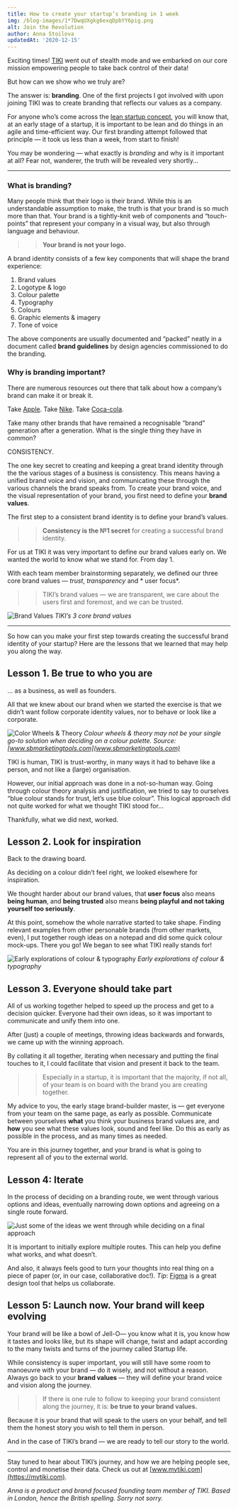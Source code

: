 ```yaml
---
title: How to create your startup’s branding in 1 week 
img: /blog-images/1*7DwqUXgkg6exqDpbYY6pig.png 
alt: Join the Revolution 
author: Anna Stoilova 
updatedAt: '2020-12-15'
---
```

Exciting times! [TIKI](https://mytiki.com/) went out of stealth mode and we embarked on our core mission empowering
people to take back control of their data!

But how can we show who we truly are?

The answer is: **branding**. One of the first projects I got involved with upon joining TIKI was to create branding that
reflects our values as a company.

For anyone who’s come across the [lean startup concept](http://theleanstartup.com/#principles), you will know that, at
an early stage of a startup, it is important to be lean and do things in an agile and time-efficient way. Our first
branding attempt followed that principle — it took us less than a week, from start to finish!

You may be wondering — what exactly is *branding* and why is it important at all? Fear not, wanderer, the truth will be
revealed very shortly…

---

### What is branding?

Many people think that their logo is their brand. While this is an understandable assumption to make, the truth is that
your brand is so much more than that. Your brand is a tightly-knit web of components and “touch-points” that represent
your company in a visual way, but also through language and behaviour.

> > **Your brand is not your logo.**

A brand identity consists of a few key components that will shape the brand experience:

1. Brand values
2. Logotype & logo
3. Colour palette
4. Typography
5. Colours
6. Graphic elements & imagery
7. Tone of voice

The above components are usually documented and “packed” neatly in a document called **brand guidelines** by design
agencies commissioned to do the branding.

### Why is branding important?

There are numerous resources out there that talk about how a company’s brand can make it or break it.

Take [Apple](https://www.wired.com/2002/12/apple-its-all-about-the-brand/).
Take [Nike](https://www.rivaliq.com/blog/nike-branding-strategy/).
Take [Coca-cola](https://www.businessinsider.com/strategies-coca-cola-used-to-become-an-iconic-brand-2016-2?r=US&IR=T).

Take many other brands that have remained a recognisable “brand” generation after a generation. What is the single thing
they have in common?

CONSISTENCY.

The one key secret to creating and keeping a great brand identity through the the various stages of a business is
consistency. This means having a unified brand voice and vision, and communicating these through the various channels
the brand speaks from. To create your brand voice, and the visual representation of your brand, you first need to define
your **brand values**.

The first step to a consistent brand identity is to define your brand’s values.

> > **Consistency is the №1 secret** for creating a successful brand identity.

For us at TIKI it was very important to define our brand values early on. We wanted the world to know what we stand for.
From day 1.

With each team member brainstorming separately, we defined our three core brand values — *trust*, *transparency* and *
user focus*.

> > TIKI’s brand values — we are transparent, we care about the users first and foremost, and we can be trusted.

![Brand Values](/blog-images/1*bAst2qzcTKPs-_GUmbJbHw.png)
*TIKI’s 3 core brand values*  

---

So how can you make your first step towards creating the successful brand identity of your startup? Here are the lessons
that we learned that may help you along the way.

## Lesson 1. Be true to who you are

… as a business, as well as founders.

All that we knew about our brand when we started the exercise is that we didn’t want follow corporate identity values,
nor to behave or look like a corporate.

![Color Wheels & Theory](/blog-images/1*owTAHpFtUmmQCojm-9wR0Q.png)
*Colour wheels & theory may not be your single go-to solution when deciding on a colour palette. Source: [www.sbmarketingtools.com](www.sbmarketingtools.com)*

TIKI is human, TIKI is trust-worthy, in many ways it had to behave like a person, and not like a (large) organisation.

However, our initial approach was done in a not-so-human way. Going through colour theory analysis and justification, we
tried to say to ourselves “blue colour stands for trust, let’s use blue colour”. This logical approach did not quite
worked for what we thought TIKI stood for…

Thankfully, what we did next, worked.

## Lesson 2. Look for inspiration

Back to the drawing board.

As deciding on a colour didn’t feel right, we looked elsewhere for inspiration.

We thought harder about our brand values, that **user focus** also means **being human**, and **being trusted** also
means **being playful and not taking yourself too seriously**.

At this point, somehow the whole narrative started to take shape. Finding relevant examples from other personable
brands (from other markets, even), I put together rough ideas on a notepad and did some quick colour mock-ups. There you
go! We began to see what TIKI really stands for!

![Early explorations of colour & typography](/blog-images/1*utAqanPd2fr5JKe-2W7z-w.png)
*Early explorations of colour & typography*  

## Lesson 3. Everyone should take part

All of us working together helped to speed up the process and get to a decision quicker. Everyone had their own ideas,
so it was important to communicate and unify them into one.

After (just) a couple of meetings, throwing ideas backwards and forwards, we came up with the winning approach.

By collating it all together, iterating when necessary and putting the final touches to it, I could facilitate that
vision and present it back to the team.

> > Especially in a startup, it is important that the majority, if not all, of your team is on board with the brand you 
> > are creating together.

My advice to you, the early stage brand-builder master, is — get everyone from your team on the same page, as early as
possible. Communicate between yourselves **what** you think your business brand values are, and **how** you see what
these values look, sound and feel like. Do this as early as possible in the process, and as many times as needed.

You are in this journey together, and your brand is what is going to represent all of you to the external world.

## Lesson 4: Iterate

In the process of deciding on a branding route, we went through various options and ideas, eventually narrowing down
options and agreeing on a single route forward.

![Just some of the ideas we went through while deciding on a final approach](/blog-images/1*ptc9pV0SCLowmM2WLw6Q_w.png)

It is important to initially explore multiple routes. This can help you define what works, and what doesn’t.

And also, it always feels good to turn your thoughts into real thing on a piece of paper (or, in our case, collaborative
doc!). *Tip*: [Figma](http://www.figma.com/) is a great design tool that helps us collaborate.

## Lesson 5: Launch now. Your brand will keep evolving

Your brand will be like a bowl of Jell-O— you know what it is, you know how it tastes and looks like, but its shape will
change, twist and adapt according to the many twists and turns of the journey called Startup life.

While consistency is super important, you will still have some room to manoeuvre with your brand — do it wisely, and not
without a reason. Always go back to your **brand values** — they will define your brand voice and vision along the
journey.

> > If there is one rule to follow to keeping your brand consistent along the journey, it is: **be true to your brand 
> > values.**

Because it is your brand that will speak to the users on your behalf, and tell them the honest story you wish to tell
them in person.

And in the case of TIKI’s brand — we are ready to tell our story to the world.

---

Stay tuned to hear about TIKI’s journey, and how we are helping people see, control and monetise their data. Check us
out at [www.mytiki.com](https://mytiki.com).

*Anna is a product and brand focused founding team member of TIKI. Based in London, hence the British spelling. Sorry
not sorry.*


